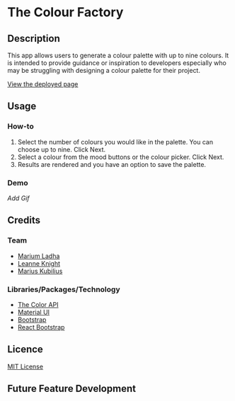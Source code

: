 # The Colour Factory

## Description

This app allows users to generate a colour palette with up to nine colours. It is intended to provide guidance or inspiration to developers especially who may be struggling with designing a colour palette for their project.

[View the deployed page](https://thecolourfactory.netlify.app)

## Usage

### How-to

1. Select the number of colours you would like in the palette. You can choose up to nine. Click Next.
2. Select a colour from the mood buttons or the colour picker. Click Next.
3. Results are rendered and you have an option to save the palette.

### Demo

*Add Gif*

## Credits

### Team

- [Marium Ladha](https://github.com/mariuml)
- [Leanne Knight](https://github.com/YaszMoon)
- [Marius Kubilius](https://github.com/MarKubil)

### Libraries/Packages/Technology

- [The Color API](https://www.thecolorapi.com)
- [Material UI](https://mui.com/)
- [Bootstrap](https://getbootstrap.com)
- [React Bootstrap](https://react-bootstrap.github.io)

## Licence

[MIT License](./LICENSE)

## Future Feature Development
